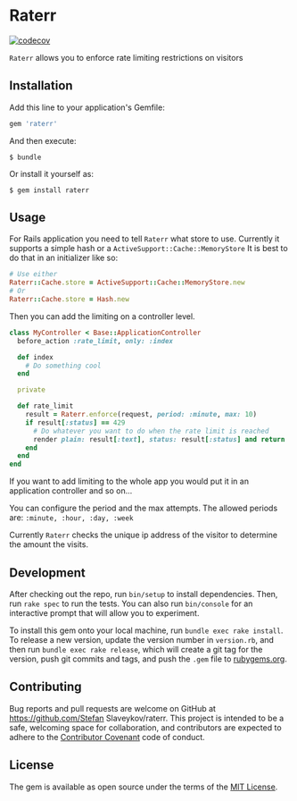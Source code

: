# Raterr

[![codecov](https://codecov.io/gh/wizardone/raterr/branch/master/graph/badge.svg)](https://codecov.io/gh/wizardone/raterr)

`Raterr` allows you to enforce rate limiting restrictions on visitors

## Installation

Add this line to your application's Gemfile:

```ruby
gem 'raterr'
```

And then execute:

    $ bundle

Or install it yourself as:

    $ gem install raterr

## Usage
For Rails application you need to tell `Raterr` what store to use.
Currently it supports a simple hash or a `ActiveSupport::Cache::MemoryStore`
It is best to do that in an initializer like so:
```ruby
# Use either
Raterr::Cache.store = ActiveSupport::Cache::MemoryStore.new
# Or
Raterr::Cache.store = Hash.new
```

Then you can add the limiting on a controller level.
```ruby
class MyController < Base::ApplicationController
  before_action :rate_limit, only: :index

  def index
    # Do something cool
  end

  private

  def rate_limit
    result = Raterr.enforce(request, period: :minute, max: 10)
    if result[:status] == 429
      # Do whatever you want to do when the rate limit is reached
      render plain: result[:text], status: result[:status] and return
    end
  end
end
```
If you want to add limiting to the whole app you would put it in an
application controller and so on...

You can configure the period and the max attempts. The allowed periods
are: `:minute, :hour, :day, :week`

Currently `Raterr` checks the unique ip address of the visitor to
determine the amount the visits.
## Development

After checking out the repo, run `bin/setup` to install dependencies. Then, run `rake spec` to run the tests. You can also run `bin/console` for an interactive prompt that will allow you to experiment.

To install this gem onto your local machine, run `bundle exec rake install`. To release a new version, update the version number in `version.rb`, and then run `bundle exec rake release`, which will create a git tag for the version, push git commits and tags, and push the `.gem` file to [rubygems.org](https://rubygems.org).

## Contributing

Bug reports and pull requests are welcome on GitHub at https://github.com/Stefan Slaveykov/raterr. This project is intended to be a safe, welcoming space for collaboration, and contributors are expected to adhere to the [Contributor Covenant](http://contributor-covenant.org) code of conduct.


## License

The gem is available as open source under the terms of the [MIT License](http://opensource.org/licenses/MIT).

